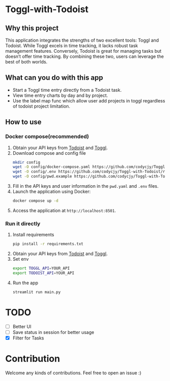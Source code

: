 # Toggl-with-Todoist

## Why this project
This application integrates the strengths of two excellent tools: Toggl and Todoist. While Toggl excels in time tracking, it lacks robust task management features. Conversely, Todoist is great for managing tasks but doesn’t offer time tracking. By combining these two, users can leverage the best of both worlds.

## What can you do with this app
- Start a Toggl time entry directly from a Todoist task.
- View time entry charts by day and by project.
- Use the label map func which allow user add projects in toggl regardless of todoist project limitation.

## How to use
### Docker compose(recommended)
1. Obtain your API keys from [Todoist](https://todoist.com/) and [Toggl](https://toggl.com/).
2. Download compose and config file
   ```bash
   mkdir config
   wget -O config/docker-compose.yaml https://github.com/codycjy/Toggl-with-Todoist/raw/main/docker-compose.yaml
   wget -O config/.env https://github.com/codycjy/Toggl-with-Todoist/raw/main/.example.env
   wget -O config/pwd.example https://github.com/codycjy/Toggl-with-Todoist/raw/main/pwd.yaml.example

   ```
3. Fill in the API keys and user information in the `pwd.yaml` and `.env` files.
4. Launch the application using Docker:
   ```bash
   docker compose up -d
   ```
5. Access the application at `http://localhost:8501`.

### Run it directly
1. Install requirements
   ```bash
   pip install -r requirements.txt
   ```
2. Obtain your API keys from [Todoist](https://todoist.com/) and [Toggl](https://toggl.com/).
3. Set env
   ```bash
   export TOGGL_API=YOUR_API
   export TODOIST_API=YOUR_API
   ```
4. Run the app
   ```bash
   streamlit run main.py
   ```

# TODO
- [ ] Better UI 
- [ ] Save status in session for better usage
- [x] Filter for Tasks

# Contribution
Welcome any kinds of contributions.
Feel free to open an issue :)
